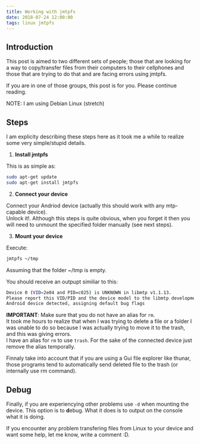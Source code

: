```yaml
---
title: Working with jmtpfs
date: 2018-07-24 12:00:00
tags: linux jmtpfs
---
```


## Introduction
This post is aimed to two different sets of people; those that are looking for a way to copy/transfer files from their computers to their cellphones and those that are trying to do that and are facing errors using jmtpfs.

If you are in one of those groups, this post is for you. Please continue reading.

NOTE: I am using Debian Linux (stretch)

## Steps
I am explicity describing these steps here as it took me a while to realize some very simple/stupid details.

1. **Install jmtpfs**

This is as simple as:
```bash
sudo apt-get update
sudo apt-get install jmtpfs
```

2. **Connect your device**

Connect your Andriod device (actually this should work with any mtp-capable device).   \
Unlock it!. Although this steps is quite obvious, when you forget it then you will need to unmount the specified folder manually (see next steps).

3. **Mount your device**

Execute:
```bash
jmtpfs ~/tmp
```

Assuming that the folder ~/tmp is empty.

You should receive an outpupt similiar to this:
```bash
Device 0 (VID=2e04 and PID=c025) is UNKNOWN in libmtp v1.1.13.
Please report this VID/PID and the device model to the libmtp development team
Android device detected, assigning default bug flags
```

**IMPORTANT**: Make sure that you do not have an alias for ```rm```.   \
It took me hours to realize that when I was trying to delete a file or a folder I was unable to do so because I was actually trying to move it to the trash, and this was giving errors.   \
I have an alias for ```rm``` to use ``trash``. For the sake of the connected device just remove the alias temporally.


Finnaly take into account that if you are using a Gui file explorer like thunar, those programs tend to automatically send deleted file to the trash (or internally use rm command).



## Debug

Finally, if you are experiencying other problems use ```-d``` when mounting the device. This option is to **d**ebug. What it does is to output on the console what it is doing.

If you encounter any problem transfering files from Linux to your device and want some help, let me know, write a comment :D.


